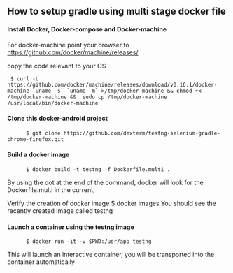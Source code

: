 ## How to setup gradle using multi stage docker file


#### Install Docker, Docker-compose and Docker-machine

For docker-machine point your browser to https://github.com/docker/machine/releases/

copy the code relevant to your OS

	 $ curl -L https://github.com/docker/machine/releases/download/v0.16.1/docker-machine-`uname -s`-`uname -m` >/tmp/docker-machine && chmod +x /tmp/docker-machine &&  sudo cp /tmp/docker-machine /usr/local/bin/docker-machine


#### Clone this docker-android project

          $ git clone https://github.com/dexterm/testng-selenium-gradle-chrome-firefox.git

#### Build a docker image
          $ docker build -t testng -f Dockerfile.multi .
By using the dot at the end of the command, docker will look for the Dockerfile.multi in the current,           

Verify the creation of docker image
          $ docker images
You should see the recently created image called testng          


#### Launch a container using the testng image
          $ docker run -it -v $PWD:/usr/app testng

This will launch an interactive container, you will be transported into the container automatically

